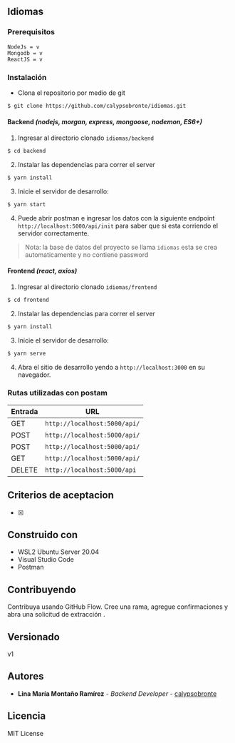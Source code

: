 ## Idiomas

### Prerequisitos

```
NodeJs = v
Mongodb = v
ReactJS = v
```

### Instalación

* Clona el repositorio por medio de git
```bash
$ git clone https://github.com/calypsobronte/idiomas.git
```

#### Backend *(nodejs, morgan, express, mongoose, nodemon, ES6+)*

1. Ingresar al directorio clonado `idiomas/backend`

```bash
$ cd backend
```

2. Instalar las dependencias para correr el server

```bash
$ yarn install
```

3. Inicie el servidor de desarrollo:
```bash
$ yarn start
```

4. Puede abrir postman e ingresar los datos con la siguiente endpoint  `http://localhost:5000/api/init` para saber que si esta corriendo el servidor correctamente.

  > Nota: la base de datos del proyecto se llama `idiomas` esta se crea automaticamente y no contiene password

#### Frontend *(react, axios)*

1. Ingresar al directorio clonado `idiomas/frontend`

```bash
$ cd frontend
```

2. Instalar las dependencias para correr el server

```bash
$ yarn install
```

3. Inicie el servidor de desarrollo:
```bash
$ yarn serve
```

4. Abra el sitio de desarrollo yendo a `http://localhost:3000` en su navegador.

### Rutas utilizadas con postam
|  Entrada   |     URL    |
| ---------- | ---------- |
| GET   | `http://localhost:5000/api/`   |
| POST   | `http://localhost:5000/api/`   |
| POST   | `http://localhost:5000/api/`   |
| GET   | `http://localhost:5000/api/`   |
| DELETE   | `http://localhost:5000/api`   |

## Criterios de aceptacion
- [x] 

## Construido con

* WSL2 Ubuntu Server 20.04
* Visual Studio Code
* Postman

## Contribuyendo

Contribuya usando GitHub Flow. Cree una rama, agregue confirmaciones y abra una solicitud de extracción .

## Versionado

v1

## Autores

* **Lina María Montaño Ramírez** - *Backend Developer* - [calypsobronte](https://github.com/calypsobronte)


## Licencia

 MIT License 